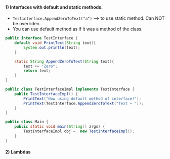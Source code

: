 #### 1) Interfaces with default and static methods.
- `Testinterface.AppendZeroToText("a")` --> to use static method. Can NOT be overriden.
- You can use default method as if it was a method of the class.
```java
public interface TestInterface {
    default void PrintText(String text){
        System.out.println(text);
    }

    static String AppendZeroToText(String text){
        text += "Zero";
        return text;
    }
}

public class TestInterfaceImpl implements TestInterface {
    public TestInterfaceImpl() {
        PrintText("Now using default method of interface!");
        PrintText(TestInterface.AppendZeroToText("Text + "));
    }
}

public class Main {
    public static void main(String[] args) {
        TestInterfaceImpl obj =  new TestInterfaceImpl();
    }
}
```

#### 2) Lambdas
